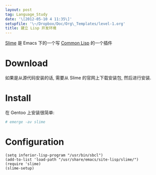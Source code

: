 ```yaml
---
layout: post
tag: Language_Study
date: '\[2012-05-10 4 11:35\]'
setupfile: '\~/Dropbox/Doc/Org\_Templates/level-1.org'
title: 建立 Lisp 开发环境
---
```


[Slime](http://common-lisp.net/project/slime) 是 Emacs 下的一个写
[Common Lisp](http://common-lisp.net) 的一个插件

Download
========

如果是从源代码安装的话, 需要从 Slime 的官网上下载安装包, 然后进行安装.

Install
=======

在 Gentoo 上安装很简单:

``` bash
# emerge -av slime
```

Configuration
=============

``` elisp
(setq inferior-lisp-program "/usr/bin/sbcl")
(add-to-list 'load-path "/usr/share/emacs/site-lisp/slime/")
(require 'slime)
(slime-setup)
```
